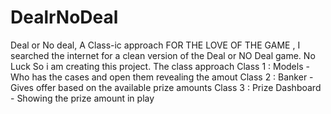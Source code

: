# DealrNoDeal
Deal or No deal, A Class-ic approach
FOR THE LOVE OF THE GAME , 
I searched the internet for a clean version of the Deal or NO Deal game. No Luck
So i am creating this project. 
The class approach
Class 1 : Models - Who has the cases and open them revealing the amout
Class 2 : Banker - Gives offer based on the available prize amounts
Class 3 : Prize Dashboard - Showing the prize amount in play
